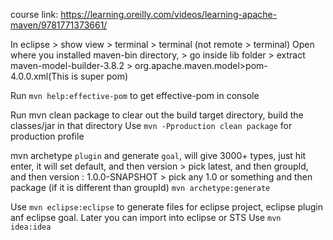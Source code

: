 course link: https://learning.oreilly.com/videos/learning-apache-maven/9781771373661/

In eclipse > show view > terminal > terminal (not remote > terminal)
Open where you installed maven-bin directory, > go inside lib folder > extract maven-model-builder-3.8.2 > org.apache.maven.model>pom-4.0.0.xml(This is super pom)

Run `mvn help:effective-pom` to get effective-pom in console


Run mvn clean package to clear out the build target directory, build the classes/jar in that directory
Use `mvn -Pproduction clean package` for production profile

mvn archetype `plugin` and generate `goal`, will give 3000+ types, just hit enter, it will set default, and then version > pick latest,
 and then groupId, and then version : 1.0.0-SNAPSHOT > pick any 1.0 or something and then package (if it is different than groupId)
`mvn archetype:generate`

Use `mvn eclipse:eclipse` to generate files for eclipse project, eclipse plugin anf eclipse goal. Later you can import into eclipse or STS
Use `mvn idea:idea`